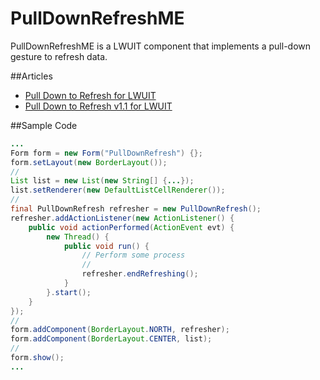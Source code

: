 # PullDownRefreshME
PullDownRefreshME is a LWUIT component that implements a pull-down gesture to refresh data.

##Articles
* [Pull Down to Refresh for LWUIT](http://j2megroup.blogspot.com.br/2013/07/pull-down-to-refresh-for-lwuit.html)
* [Pull Down to Refresh v1.1 for LWUIT](http://j2megroup.blogspot.com.br/2014/01/pull-down-to-refresh-v11-for-lwuit.html)

##Sample Code

```java
...
Form form = new Form("PullDownRefresh") {};
form.setLayout(new BorderLayout());
//
List list = new List(new String[] {...});
list.setRenderer(new DefaultListCellRenderer());
//
final PullDownRefresh refresher = new PullDownRefresh();
refresher.addActionListener(new ActionListener() {
    public void actionPerformed(ActionEvent evt) {
        new Thread() {
            public void run() {
                // Perform some process
                //
                refresher.endRefreshing();
            }
        }.start();
    }
});
//
form.addComponent(BorderLayout.NORTH, refresher);
form.addComponent(BorderLayout.CENTER, list);
//
form.show();
...
```
